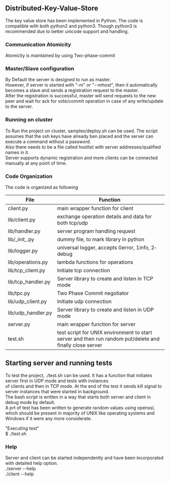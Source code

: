 ## Distributed-Key-Value-Store
The key value store has been implemented in Python. The code is compatible with both python2
and python3. Though python3 is recommended due to better unicode support and handling. 
 
### Communication Atomicity
Atomicity is maintained by using Two-phase-commit

### Master/Slave configuration
By Default the server is designed to run as master.<br>
However, if server is started with "-m" or "--mhost", then it automatically becomes a slave and sends a registration request to 
the master.<br>
After the registration is successful, master will send requests to the new peer and wait for ack for vote/commit operation in 
case of any write/update to the server.<br>

### Running on cluster
To Run the project on cluster, samples/deploy.sh can be used. The script assumes that the ssh keys have already ben placed and 
the server can execute a command without a password.<br>
Also there needs to be a file called hostlist with server addresses/qualified names in it.<br>
Server supports dynamic registration and more clients can be connected manually at any point of time.

### Code Organization
The code is organized as following 

| File | Function |
|------|----------|
|client.py         |main wrapper function for client|
|lib/client.py     |exchange operation details and data for both tcp/udp|
|lib/handler.py    |server program handling request|
|lib/\__init\__.py |dummy file, to mark library in python
|lib/logger.py     |universal logger, accepts 0­error, 1­info, 2­debug
|lib/operations.py |lambda functions for operations
|lib/tcp_client.py |Initiate tcp connection
|lib/tcp_handler.py|Server library to create and listen in TCP mode
|lib/tpc.py        |Two Phase Commit negotiator
|lib/udp_client.py |Initiate udp connection
|lib/udp_handler.py|Server library to create and listen in UDP mode
|server.py         |main wrapper function for server|
|test.sh           |test script for UNIX environment to start server and then run random put/delete and finally close server|

 
## Starting server and running tests
To test the project, ./test.sh can be used. It has a function that initiates server first in UDP mode and tests with instances   
of clients and then in TCP mode. At the end of the test it sends kill signal to server instances that were started in 
background.<br>
The bash script is written in a way that starts both server and client in debug mode by default. <br>
A prt of test has been written to generate random values using openssl, which should be present in majority of UNIX like 
operating systems and Windows if it were any more considerate. <br>
 
"Executing test”  
$ ./test.sh 
 
### Help
Server and client can be started independently and have been incorporated with detailed help option. <br>
./server --help<br>
./client --help<br>

